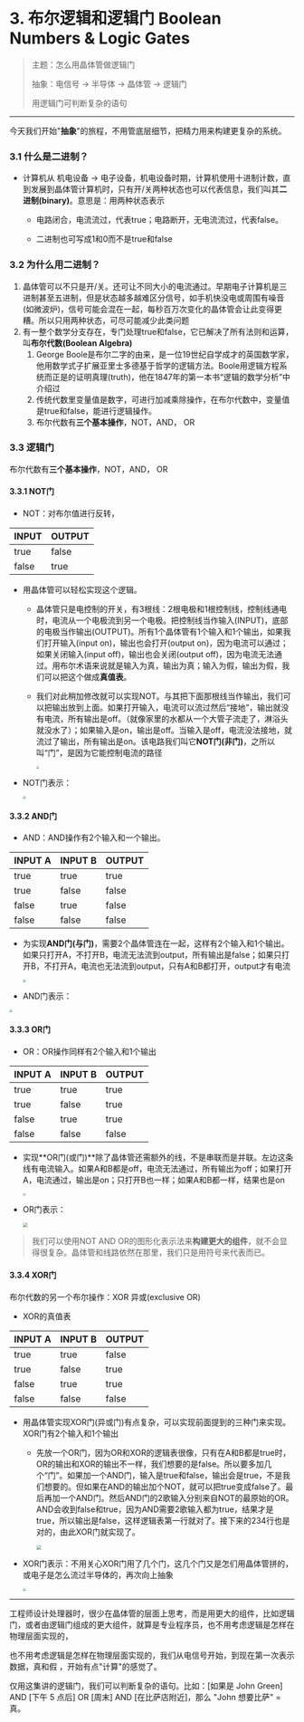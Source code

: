 # 3. 布尔逻辑和逻辑门 Boolean Numbers & Logic Gates

> 主题：怎么用晶体管做逻辑门
>
> 抽象：电信号 -&gt; 半导体 -&gt; 晶体管 -&gt; 逻辑门
>
> 用逻辑门可判断复杂的语句

---

今天我们开始"**抽象**"的旅程，不用管底层细节，把精力用来构建更复杂的系统。

### 3.1 什么是二进制？

* 计算机从 机电设备 -&gt; 电子设备，机电设备时期，计算机使用十进制计数，直到发展到晶体管计算机时，只有开/关两种状态也可以代表信息，我们叫其**二进制(binary)**。意思是：用两种状态表示

  * 电路闭合，电流流过，代表true；电路断开，无电流流过，代表false。

  * 二进制也可写成1和0而不是true和false

### 3.2 为什么用二进制？

1. 晶体管可以不只是开/关。还可让不同大小的电流通过。早期电子计算机是三进制甚至五进制，但是状态越多越难区分信号，如手机快没电或周围有噪音(如微波炉)，信号可能会混在一起，每秒百万次变化的晶体管会让此变得更糟。所以只用两种状态，可尽可能减少此类问题
2. 有一整个数学分支存在，专门处理true和false，它已解决了所有法则和运算，叫**布尔代数(Boolean Algebra)**
   1. George Boole是布尔二字的由来，是一位19世纪自学成才的英国数学家，他用数学式子扩展亚里士多德基于哲学的逻辑方法。Boole用逻辑方程系统而正是的证明真理(truth)，他在1847年的第一本书“逻辑的数学分析”中介绍过
   2. 传统代数里变量值是数字，可进行加减乘除操作，在布尔代数中，变量值是true和false，能进行逻辑操作。
   3. 布尔代数有**三个基本操作**，NOT，AND， OR 

### 3.3 逻辑门

布尔代数有**三个基本操作**，NOT，AND， OR

#### 3.3.1 NOT门

* NOT：对布尔值进行反转，

| INPUT | OUTPUT |
| :--- | :--- |
| true | false |
| false | true |

  * 用晶体管可以轻松实现这个逻辑。
    * 晶体管只是电控制的开关，有3根线：2根电极和1根控制线，控制线通电时，电流从一个电极流到另一个电极。把控制线当作输入(INPUT)，底部的电极当作输出(OUTPUT)。所有1个晶体管有1个输入和1个输出，如果我们打开输入(input on)，输出也会打开(output on)，因为电流可以通过；如果关闭输入(input off)，输出也会关闭(output off)，因为电流无法通过。用布尔术语来说就是输入为真，输出为真；输入为假，输出为假，我们可以把这个做成**真值表**。
    
    * 我们对此稍加修改就可以实现NOT。与其把下面那根线当作输出，我们可以把输出放到上面。如果打开输入，电流可以流过然后“接地”，输出就没有电流，所有输出是off。（就像家里的水都从一个大管子流走了，淋浴头就没水了）；如果输入是on，输出是off。当输入是off，电流没法接地，就流过了输出，所有输出是on。该电路我们叫它**NOT门(非门)**，之所以叫“门”，是因为它能控制电流的路径
      
      <img src="../assets/NOT门.png" style="zoom:30%;" />
    
  * NOT门表示：
    
    <img src="../assets/NOT门表示.png" style="zoom:33%;" />

#### 3.3.2 AND门

* AND：AND操作有2个输入和一个输出。

| INPUT A | INPUT B | OUTPUT |
| :--- | :--- | :--- |
| true | true | true |
| true | false | false |
| false | true | false |
| false | false | false |

  * 为实现**AND门(与门)**，需要2个晶体管连在一起，这样有2个输入和1个输出。如果只打开A，不打开B，电流无法流到output，所有输出是false；如果只打开B，不打开A，电流也无法流到output，只有A和B都打开，output才有电流
    
    <img src="../assets/AND门.png" style="zoom:30%;" />
    
  * AND门表示：
    

<img src="../assets/AND门表示.png" style="zoom:33%;" />

#### 3.3.3 OR门

* OR：OR操作同样有2个输入和1个输出

| INPUT A | INPUT B | OUTPUT |
| :--- | :--- | :--- |
| true | true | true |
| true | false | true |
| false | true | true |
| false | false | false |

  * 实现**OR门(或门)**除了晶体管还需额外的线，不是串联而是并联。左边这条线有电流输入。如果A和B都是off，电流无法通过，所有输出为off；如果打开A，电流通过，输出是on；只打开B也一样；如果A和B都一样，结果也是on

    <img src="../assets/OR门.png" style="zoom:30%;" />

  * OR门表示：

    <img src="../assets/OR门表示.png" style="zoom:50%;" />

    

> 我们可以使用NOT AND OR的图形化表示法来**构建更大的组件**，就不会显得很复杂。晶体管和线路依然在那里，我们只是用符号来代表而已。

#### 3.3.4 XOR门

布尔代数的另一个布尔操作：XOR 异或(exclusive OR)

* XOR的真值表

| INPUT A | INPUT B | OUTPUT |
| :--- | :--- | :--- |
| true | true | false |
| true | false | true |
| false | true | true |
| false | false | false |

* 用晶体管实现XOR门(异或门)有点复杂，可以实现前面提到的三种门来实现。XOR门有2个输入和1个输出

  * 先放一个OR门，因为OR和XOR的逻辑表很像，只有在A和B都是true时，OR的输出和XOR的输出不一样，我们想要的是false。所以要多加几个“门”。如果加一个AND门，输入是true和false，输出会是true，不是我们想要的。但如果在AND的输出加个NOT，就可以把true变成false了。最后再加一个AND门。然后AND门的2歌输入分别来自NOT的最原始的OR。AND会收到false和true，因为AND需要2歌输入都为true，结果才是true，所以输出是false，这样逻辑表第一行就对了。接下来的234行也是对的，由此XOR门就实现了。
    
    <img src="../assets/XOR门.png" style="zoom:50%;" />

* XOR门表示：不用关心XOR门用了几个门，这几个门又是怎们用晶体管拼的，或电子是怎么流过半导体的，再次向上抽象

  <img src="../assets/XOR门表示.png" style="zoom:33%;" />

----

工程师设计处理器时，很少在晶体管的层面上思考，而是用更大的组件，比如逻辑门，或者由逻辑门组成的更大组件，就算是专业程序员，也不用考虑逻辑是怎样在物理层面实现的，

也不用考虑逻辑是怎样在物理层面实现的，我们从电信号开始，到现在第一次表示数据，真和假 ，开始有点"计算"的感觉了。

仅用这集讲的逻辑门，我们可以判断复杂的语句。比如：[如果是 John Green] AND [下午 5 点后] OR [周末] AND [在比萨店附近]，那么 "John 想要比萨" = 真。

 

